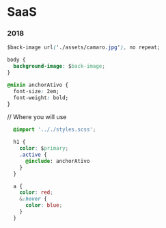 # SaaS 

### 2018 

```css
$back-image url('./assets/camaro.jpg'), no repeat;

body {
  background-image: $back-image;
}

@mixin anchorAtivo {
  font-size: 2em;
  font-weight: bold;
}
```

// Where you will use
```css
  @import '.././styles.scss';

  h1 {
    color: $primary;
    .active {
      @include: anchorAtivo
    }
  }

  a {
    color: red;
    &:hover {
      color: blue;
    }
  }


```